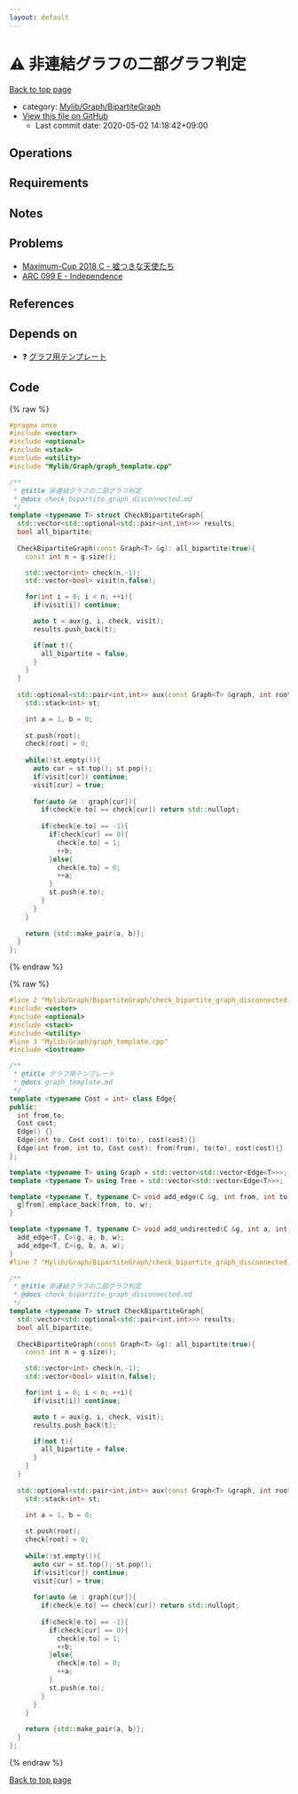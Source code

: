 ```yaml
---
layout: default
---
```


<!-- mathjax config similar to math.stackexchange -->
<script type="text/javascript" async
  src="https://cdnjs.cloudflare.com/ajax/libs/mathjax/2.7.5/MathJax.js?config=TeX-MML-AM_CHTML">
</script>
<script type="text/x-mathjax-config">
  MathJax.Hub.Config({
    TeX: { equationNumbers: { autoNumber: "AMS" }},
    tex2jax: {
      inlineMath: [ ['$','$'] ],
      processEscapes: true
    },
    "HTML-CSS": { matchFontHeight: false },
    displayAlign: "left",
    displayIndent: "2em"
  });
</script>

<script type="text/javascript" src="https://cdnjs.cloudflare.com/ajax/libs/jquery/3.4.1/jquery.min.js"></script>
<script src="https://cdn.jsdelivr.net/npm/jquery-balloon-js@1.1.2/jquery.balloon.min.js" integrity="sha256-ZEYs9VrgAeNuPvs15E39OsyOJaIkXEEt10fzxJ20+2I=" crossorigin="anonymous"></script>
<script type="text/javascript" src="../../../../assets/js/copy-button.js"></script>
<link rel="stylesheet" href="../../../../assets/css/copy-button.css" />


# :warning: 非連結グラフの二部グラフ判定

<a href="../../../../index.html">Back to top page</a>

* category: <a href="../../../../index.html#3b87eee7aef75da88610c966a8da844f">Mylib/Graph/BipartiteGraph</a>
* <a href="{{ site.github.repository_url }}/blob/master/Mylib/Graph/BipartiteGraph/check_bipartite_graph_disconnected.cpp">View this file on GitHub</a>
    - Last commit date: 2020-05-02 14:18:42+09:00




## Operations

## Requirements

## Notes

## Problems

- [Maximum-Cup 2018 C - 嘘つきな天使たち](https://atcoder.jp/contests/maximum-cup-2018/tasks/maximum_cup_2018_c)
- [ARC 099 E - Independence](https://atcoder.jp/contests/arc099/tasks/arc099_c)

## References



## Depends on

* :question: <a href="../graph_template.cpp.html">グラフ用テンプレート</a>


## Code

<a id="unbundled"></a>
{% raw %}
```cpp
#pragma once
#include <vector>
#include <optional>
#include <stack>
#include <utility>
#include "Mylib/Graph/graph_template.cpp"

/**
 * @title 非連結グラフの二部グラフ判定
 * @docs check_bipartite_graph_disconnected.md
 */
template <typename T> struct CheckBipartiteGraph{
  std::vector<std::optional<std::pair<int,int>>> results;
  bool all_bipartite;
  
  CheckBipartiteGraph(const Graph<T> &g): all_bipartite(true){
    const int n = g.size();

    std::vector<int> check(n,-1);
    std::vector<bool> visit(n,false);

    for(int i = 0; i < n; ++i){
      if(visit[i]) continue;

      auto t = aux(g, i, check, visit);
      results.push_back(t);

      if(not t){
        all_bipartite = false;
      }
    }
  }
  
  std::optional<std::pair<int,int>> aux(const Graph<T> &graph, int root, std::vector<int> &check, std::vector<bool> &visit){
    std::stack<int> st;

    int a = 1, b = 0;
 
    st.push(root);
    check[root] = 0;
 
    while(!st.empty()){
      auto cur = st.top(); st.pop();
      if(visit[cur]) continue;
      visit[cur] = true;
 
      for(auto &e : graph[cur]){
        if(check[e.to] == check[cur]) return std::nullopt;
 
        if(check[e.to] == -1){
          if(check[cur] == 0){
            check[e.to] = 1;
            ++b;
          }else{
            check[e.to] = 0;
            ++a;
          }
          st.push(e.to);
        }
      }
    }
  
    return {std::make_pair(a, b)};
  }
};

```
{% endraw %}

<a id="bundled"></a>
{% raw %}
```cpp
#line 2 "Mylib/Graph/BipartiteGraph/check_bipartite_graph_disconnected.cpp"
#include <vector>
#include <optional>
#include <stack>
#include <utility>
#line 3 "Mylib/Graph/graph_template.cpp"
#include <iostream>

/**
 * @title グラフ用テンプレート
 * @docs graph_template.md
 */
template <typename Cost = int> class Edge{
public:
  int from,to;
  Cost cost;
  Edge() {}
  Edge(int to, Cost cost): to(to), cost(cost){}
  Edge(int from, int to, Cost cost): from(from), to(to), cost(cost){}
};

template <typename T> using Graph = std::vector<std::vector<Edge<T>>>;
template <typename T> using Tree = std::vector<std::vector<Edge<T>>>;

template <typename T, typename C> void add_edge(C &g, int from, int to, T w = 1){
  g[from].emplace_back(from, to, w);
}

template <typename T, typename C> void add_undirected(C &g, int a, int b, T w = 1){
  add_edge<T, C>(g, a, b, w);
  add_edge<T, C>(g, b, a, w);
}
#line 7 "Mylib/Graph/BipartiteGraph/check_bipartite_graph_disconnected.cpp"

/**
 * @title 非連結グラフの二部グラフ判定
 * @docs check_bipartite_graph_disconnected.md
 */
template <typename T> struct CheckBipartiteGraph{
  std::vector<std::optional<std::pair<int,int>>> results;
  bool all_bipartite;
  
  CheckBipartiteGraph(const Graph<T> &g): all_bipartite(true){
    const int n = g.size();

    std::vector<int> check(n,-1);
    std::vector<bool> visit(n,false);

    for(int i = 0; i < n; ++i){
      if(visit[i]) continue;

      auto t = aux(g, i, check, visit);
      results.push_back(t);

      if(not t){
        all_bipartite = false;
      }
    }
  }
  
  std::optional<std::pair<int,int>> aux(const Graph<T> &graph, int root, std::vector<int> &check, std::vector<bool> &visit){
    std::stack<int> st;

    int a = 1, b = 0;
 
    st.push(root);
    check[root] = 0;
 
    while(!st.empty()){
      auto cur = st.top(); st.pop();
      if(visit[cur]) continue;
      visit[cur] = true;
 
      for(auto &e : graph[cur]){
        if(check[e.to] == check[cur]) return std::nullopt;
 
        if(check[e.to] == -1){
          if(check[cur] == 0){
            check[e.to] = 1;
            ++b;
          }else{
            check[e.to] = 0;
            ++a;
          }
          st.push(e.to);
        }
      }
    }
  
    return {std::make_pair(a, b)};
  }
};

```
{% endraw %}

<a href="../../../../index.html">Back to top page</a>

